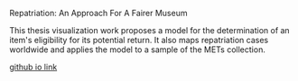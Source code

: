 Repatriation: An Approach For A Fairer Museum

This thesis visualization work proposes a model for the determination of an item's eligibility for its potential return. It also maps repatriation cases worldwide and applies the model to a sample of the METs collection.

[github io link](https://simone-betito.github.io/msdv-thesis-SB/)

